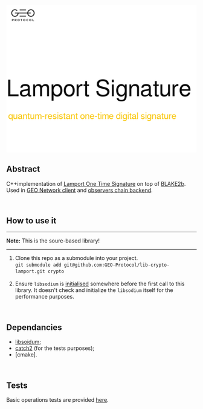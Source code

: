 
![logo](https://github.com/GEO-Protocol/lib-crypto-lamport/blob/master/resources/lamport_logo.png)



## Abstract
C++implementation of [Lamport One Time Signature](https://ru.wikipedia.org/wiki/%D0%9F%D0%BE%D0%B4%D0%BF%D0%B8%D1%81%D1%8C_%D0%9B%D1%8D%D0%BC%D0%BF%D0%BE%D1%80%D1%82%D0%B0) on top of [BLAKE2b](https://blake2.net).  
Used in [GEO Network client](https://github.com/GEO-Protocol/GEO-network-client) and [observers chain backend](https://github.com/GEO-Protocol/gns-observers-chain-back).

</br>

## How to use it

---
**Note:** This is the soure-based library!

---

1. Clone this repo as a submodule into your project.  
  `git submodule add git@github.com:GEO-Protocol/lib-crypto-lamport.git crypto` </br></br>
1. Ensure `libsodium` is [initialised](https://download.libsodium.org/doc/usage) somewhere before the first call to this library. It doesn't check and initialize the `libsodium` itself for the performance purposes.

</br>

## Dependancies
* [libsoidum](https://download.libsodium.org/doc/);
* [catch2](https://github.com/catchorg/Catch2) (for the tests purposes);
* [cmake].

</br>

## Tests
Basic operations tests are provided [here](https://github.com/GEO-Protocol/lib-crypto-lamport/tree/master/tests). 
